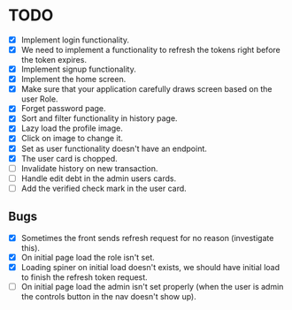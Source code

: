 # TODO

- [x] Implement login functionality.
- [x] We need to implement a functionality to refresh the tokens right before the token expires.
- [x] Implement signup functionality.
- [x] Implement the home screen.
- [x] Make sure that your application carefully draws screen based on the user Role.
- [x] Forget password page.
- [x] Sort and filter functionality in history page.
- [x] Lazy load the profile image.
- [x] Click on image to change it.
- [x] Set as user functionality doesn't have an endpoint.
- [x] The user card is chopped.
- [ ] Invalidate history on new transaction.
- [ ] Handle edit debt in the admin users cards.
- [ ] Add the verified check mark in the user card.

## Bugs

- [x] Sometimes the front sends refresh request for no reason (investigate this).
- [x] On initial page load the role isn't set.
- [x] Loading spiner on initial load doesn't exists, we should have initial load to finish the refresh token request.
- [ ] On initial page load the admin isn't set properly (when the user is admin the controls button in the nav doesn't show up).
